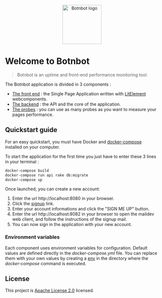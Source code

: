 <p align="center"><img src="https://my.botnbot.com/images/icon-128x128.png" alt="Botnbot logo" width="128" height="128">
</p>

# Welcome to Botnbot 

> Botnbot is an uptime and front-end performance monitoring tool.


The Botnbot application is divided in 3 components :
* [The front end](frontend/README.md) : the Single Page Application written with [LitElement](https://lit.dev/) webcomponents.
* [The backend](backend/README.md) : the API and the core of the application.
* [The probes](probe/README.md) : you can use as many probes as you want to measure your pages performance.

## Quickstart guide

For an easy quickstart, you must have Docker and [docker-compose](https://docs.docker.com/compose/) installed on your computer.

To start the application for the first time you just have to enter these 3 lines in your terminal :
```sh
docker-compose build
docker-compose run api rake db:migrate
docker-compose up
```

Once launched, you can create a new account:
1. Enter the url http://localhost:8080 in your browser.
2. Click the [signup](http://localhost:8080/signup) link.
3. Enter your account informations and click the "SIGN ME UP" button.
4. Enter the url http://localhost:8082 in your browser to open the maildev web client, and follow the instructions of the signup mail.
5. You can now sign in the application with your new account. 

### Environment variables

Each component uses environment variables for configuration. Default values are defined directly in the *docker-compose.yml* file. You can replace them with your own values by creating a [env](https://docs.docker.com/compose/env-file/) in the directory where the *docker-compose* command is executed.


## License

This project is [Apache License 2.0](https://github.com/frocher/botnbot/blob/master/LICENSE) licensed.
